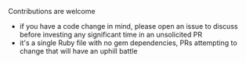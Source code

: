 Contributions are welcome

* if you have a code change in mind, please open an issue to discuss before investing any significant time in an unsolicited PR
* it's a single Ruby file with no gem dependencies, PRs attempting to change that will have an uphill battle


